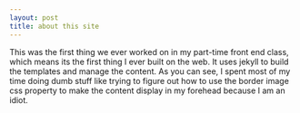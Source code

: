 ```yaml
---
layout: post
title: about this site
---
```


This was the first thing we ever worked on in my part-time front end class, which means its the first thing I ever built on the web. It uses jekyll to build the templates and manage the content. As you can see, I spent most of my time doing dumb stuff like trying to figure out how to use the border image css property to make the content display in my forehead because I am an idiot.